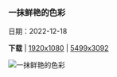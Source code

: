 ### 一抹鲜艳的色彩

日期：2022-12-18

**下载**  |  [1920x1080](https://cn.bing.com/th?id=OHR.WinterberryBush_ZH-CN1414026440_1920x1080.jpg)  |  [5499x3092](https://cn.bing.com/th?id=OHR.WinterberryBush_ZH-CN1414026440_UHD.jpg)

![一抹鲜艳的色彩](https://cn.bing.com/th?id=OHR.WinterberryBush_ZH-CN1414026440_1920x1080.jpg "栖息在北美冬青上的北美红雀，美国伊利诺伊州 (© Richard and Susan Day/Danita Delimont)")

